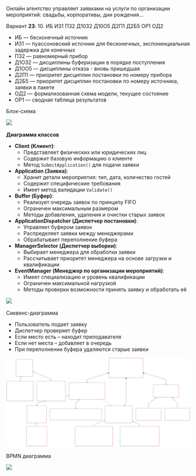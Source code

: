 Онлайн агентство управляет заявками на услуги по организации мероприятий: свадьбы, корпоративы, дни рождения...

Вариант **23**: 10. ИБ ИЗ1 ПЗ2 Д10З2 Д10О5 Д2П1 Д2Б5 ОР1 ОД2

- ИБ — бесконечный источник
- ИЗ1 — пуассоновский источник для бесконечных, экспоненциальная задержка для конечных
- ПЗ2 — равномерный прибор
- Д1ОЗ2 — дисциплины буферизации в порядке поступления
- Д1ОО5 — дисциплины отказа - вновь пришедшая
- Д2П1 — приоритет дисциплин постановки по номеру прибора
- Д2Б5 — приоритет дисциплин постановки  по номеру источника, заявки в пакете
- ОД2 — формализованная схема модели, текущее состояние
- ОР1 — сводная таблица результатов


Блок-схема

![](https://www.plantuml.com/plantuml/svg/ZLB1aX8n5BpdAvwxbzrV60ukebPP9OXmy9mbFH1zaup9or2KvR-R6QQMWTgeEG0XdKxtwtwAeeEaXjKREQ01jQojK_67TQqEkY6s3d9gGJx8mIiru5MrO0idjErtCwKoLgnOx-XkthPiTthORDDpOsFCF-_ebwAyR4qFKyJ69q6WBNk9DE-qPVtCUFj8Se2ZXnFYew9nLOi0BQ0FNV_qX6LsWGmlld88Zg07vozizm6csk0xTWKkEAF6RrkhtrSctwMwHg1ry3jaVsu_zJSUVapC1ICRDBu3VM63M78oDuPMEBv-Uk-3TdjKAo-sFj4vZOg-wQpFxUcpZLBotHDFIKaydHNFYdQNskbz7nCOExc9ynp72FbdXcUAt0mhFOgkRXUp6ktsqiM_sFoQa70PIc4Q_vVeLIdHMHnBbLq24ZFcPx813Pp4WjLyAVWEfQQA3ZBQNxDsxafgjGx8wa3l8NcWC7tNMXyrJqgm3u2xSJqoBhohRMXWYYCzWTaVgzx7K49ZXabefa-kzg6vrRk1f31fItdkAy3Gqh-8Ztz9eF_ZAN-aXly0)


**Диаграмма классов**

- **Client (Клиент)**:
    - Представляет физических или юридических лиц
    - Содержит базовую информацию о клиенте
    - Метод `SubmitApplication()` для подачи заявки
- **Application (Заявка)**:
    - Хранит детали мероприятия: тип, дата, количество гостей
    - Содержит специфические требования
    - Имеет метод валидации `Validate()`
- **Buffer (Буфер)**:
    - Реализует очередь заявок по принципу FIFO
    - Ограничен максимальным размером
    - Методы добавления, удаления и очистки старых заявок
- **ApplicationDispatcher (Диспетчер постановки)**:
    - Управляет буфером заявок
    - Распределяет заявки между менеджерами
    - Обрабатывает переполнение буфера
- **ManagerSelector (Диспетчер выборки)**:
    - Выбирает менеджера для обработки заявки
    - Рассчитывает приоритет менеджера на основе загрузки и квалификации
- **EventManager (Менеджер по организации мероприятий)**:
    - Имеет специализацию и уровень квалификации
    - Ограничен максимальной нагрузкой
    - Методы проверки возможности принять заявку и обработать её

![](./sequense.svg)



Сиквенс-диаграмма

- Пользователь подает заявку
- Диспетчер проверяет буфер
- Если место есть – находит преподавателя
- Если нет места – добавляет в очередь
- При переполнении буфера удаляются старые заявки

![](./classes.svg)


BPMN диаграмма

![](https://www.plantuml.com/plantuml/svg/TPBFajCm3CRlVWeTkw-G7jYom0mpB9JsmDbDbAr0iOijTwPC7XwbTJ9sAJCzf9Rq_JxzUOvYWwI1pVZ2X4v6StqnpJuT1XBuUDP7s9nEJAqLycvjcctmP-emnpwWMEAuDcOiqc3das0OJRF35kcCjGRri7gV-Xu3V4hCxvv0ZkXWTS7uP02qQF1QyuqxZ7TuT1trfdavOliBiiRch1RiWPZaCXdP1l91ltDyB7bVlJncRhgk987uNBxMgFwgzXR27XbRySfGYTiVs2SIU-1vGg_MsRT5PhAINsRVZFTcb5RLJkgJHMVvyWShcyly0QxwDqAPyOee4NRuEr70GLNZlpY0HzlBeKP3mT_jCCUMkycfEbxgBqrkVSlMEN9li9-kAfj4ZWWhvsTolQu2kqD9mJrUol_uKvlNc-awcYeimsVN-p0KhcydL1jvR2EVXL9_M9AfaUy94wvDZIuRdnE_K1JDox0IjTGLLTNmyIUsWjrywr7yoJphTnhuBm00)
